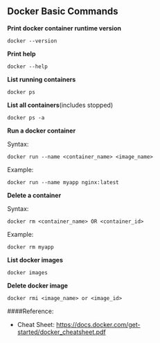 ## Docker Basic Commands

**Print docker container runtime version**
```
docker --version
```
**Print help**
```
docker --help
```
**List running containers**
```
docker ps
```
**List all containers**(includes stopped)
```
docker ps -a
```
**Run a docker container**

Syntax:
```
docker run --name <container_name> <image_name>
```
Example:
```
docker run --name myapp nginx:latest
```
**Delete a container**

Syntax:
```
docker rm <container_name> OR <container_id>
```
Example:
```
docker rm myapp
```
**List docker images**
```
docker images
```
**Delete docker image**
```
docker rmi <image_name> or <image_id>
```

####Reference:
- Cheat Sheet: https://docs.docker.com/get-started/docker_cheatsheet.pdf
